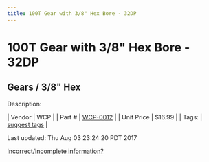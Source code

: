 ```yaml
---
title: 100T Gear with 3/8" Hex Bore - 32DP
---
```


# 100T Gear with 3/8" Hex Bore - 32DP
## Gears / 3/8" Hex
Description: 	 

| Vendor | WCP | 
| Part # | [WCP-0012](http://www.wcproducts.net/WCP-0012) | 
| Unit Price | $16.99 | 
| Tags: | [suggest tags](https://docs.google.com/forms/d/e/1FAIpQLSeWyY8v3RgOty-MyWmh9U0iivNYN_molChYyS-0U-o-kOAv_g/viewform) | 

Last updated: Thu Aug 03 23:24:20 PDT 2017

 [Incorrect/Incomplete information?](https://docs.google.com/forms/d/e/1FAIpQLSeWyY8v3RgOty-MyWmh9U0iivNYN_molChYyS-0U-o-kOAv_g/viewform)